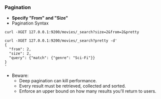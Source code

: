 ### Pagination

- **Specify "From" and "Size"**
- Pagination Syntax
```shell
curl -XGET 127.0.0.1:9200/movies/_search?size=2&from=2&pretty

curl -XGET 127.0.0.1:9200/movies/_search?pretty -d'
{
  "from": 2,
  "size": 2,
  "query": {"match": {"genre": "Sci-Fi"}}
}
'
```
- Beware:
  - Deep pagination can kill performance.
  - Every result must be retrieved, collected and sorted.
  - Enforce an upper bound on how many results you'll return to users.

